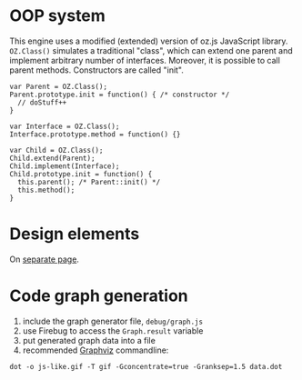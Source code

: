 # OOP system #

This engine uses a modified (extended) version of oz.js JavaScript library. `OZ.Class()` simulates a traditional "class", which can extend one parent and implement arbitrary number of interfaces. Moreover, it is possible to call parent methods. Constructors are called "init".

```
var Parent = OZ.Class();
Parent.prototype.init = function() { /* constructor */
  // doStuff++
} 

var Interface = OZ.Class();
Interface.prototype.method = function() {}

var Child = OZ.Class();
Child.extend(Parent);
Child.implement(Interface);
Child.prototype.init = function() {
  this.parent(); /* Parent::init() */
  this.method();
}
```

# Design elements #

On [separate page](DesignElements.md).

# Code graph generation #

  1. include the graph generator file, `debug/graph.js`
  1. use Firebug to access the `Graph.result` variable
  1. put generated graph data into a file
  1. recommended [Graphviz](http://www.graphviz.org/) commandline:
```
dot -o js-like.gif -T gif -Gconcentrate=true -Granksep=1.5 data.dot
```